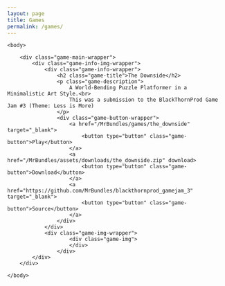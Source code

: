 ```yaml
---
layout: page
title: Games
permalink: /games/
---
```


<html>
	<head>
	</head>

	<body>

		<div class="game-main-wrapper">
			<div class="game-info-img-wrapper">
				<div class="game-info-wrapper">
					<h2 class="game-title">The Downside</h2>
					<p class="game-description">
						A World-Bending Puzzle Platformer in a Minimalistic Art Style.<br>
						This was a submission to the BlackThornProd Game Jam #3 (Theme: Less is More)
					</p>
					<div class="game-button-wrapper">
						<a href="/MrBundles/games/the_downside" target="_blank">
							<button type="button" class="game-button">Play</button>
						</a>
						<a href="/MrBundles/assets/downloads/the_downside.zip" download>
							<button type="button" class="game-button">Download</button>
						</a>
						<a href="https://github.com/MrBundles/blackthornprod_gamejam_3" target="_blank">
							<button type="button" class="game-button">Source</button>
						</a>
					</div>
				</div>
				<div class="game-img-wrapper">
						<div class="game-img">
						</div>
					</div>
			</div>
		</div>

	</body>
</html>
